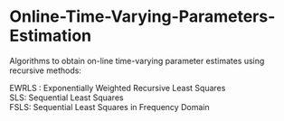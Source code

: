 # Online-Time-Varying-Parameters-Estimation

Algorithms to obtain on-line time-varying parameter estimates using recursive methods:

EWRLS : Exponentially Weighted Recursive Least Squares\
SLS: Sequential Least Squares\
FSLS: Sequential Least Squares in Frequency Domain
